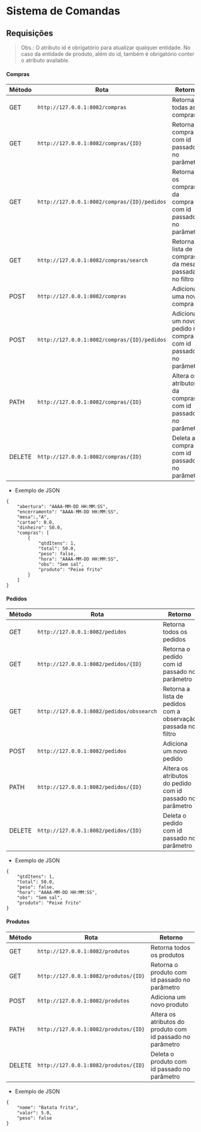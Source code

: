 # Sistema de Comandas

## Requisições  
  
  
> Obs.: O atributo id é obrigatório para atualizar qualquer entidade. No caso da entidade de produto, além do id, também é obrigatório conter o atributo available.
  
  
#### Compras
  
  
| Método | Rota | Retorno |
| --- | --- | --- |
| GET | `http://127.0.0.1:8082/compras` | Retorna todas as compras |
| GET | `http://127.0.0.1:8082/compras/{ID}` | Retorna a compra com id passado no parâmetro |
| GET | `http://127.0.0.1:8082/compras/{ID}/pedidos` | Retorna os compras da compra com id passado no parâmetro |
| GET | `http://127.0.0.1:8082/compras/search` | Retorna a lista de compras da mesa passada no filtro |
| POST  | `http://127.0.0.1:8082/compras`  | Adiciona uma nova compra |
| POST  | `http://127.0.0.1:8082/compras/{ID}/pedidos`  | Adiciona um novo pedido na compra com id passado no parâmetro |
| PATH  | `http://127.0.0.1:8082/compras/{ID}`  | Altera os atributos da compras com id passado no parâmetro  |
| DELETE  | `http://127.0.0.1:8082/compras/{ID}`  | Deleta a compra com id passado no parâmetro |
    
- Exemplo de JSON

```
{
	"abertura": "AAAA-MM-DD HH:MM:SS",
	"encerramento": "AAAA-MM-DD HH:MM:SS",
	"mesa":,"A",
	"cartao": 0.0,
	"dinheiro": 50.0,
	"compras": [
		{
	 		"qtdItens": 1,
	 		"total": 50.0,
	 		"peso": false,
	 		"hora": "AAAA-MM-DD HH:MM:SS",
			"obs": "Sem sal",
	 		"produto": "Peixe frito"
		}
	]
}

```

#### Pedidos
  
  
| Método | Rota | Retorno |
| --- | --- | --- |
| GET | `http://127.0.0.1:8082/pedidos` | Retorna todos os pedidos |
| GET | `http://127.0.0.1:8082/pedidos/{ID}` | Retorna o pedido com id passado no parâmetro |
| GET | `http://127.0.0.1:8082/pedidos/obssearch` | Retorna a lista de pedidos com a observação passada no filtro |
| POST  | `http://127.0.0.1:8082/pedidos`  | Adiciona um novo pedido |
| PATH  | `http://127.0.0.1:8082/pedidos/{ID}`  | Altera os atributos do pedido com id passado no parâmetro |
| DELETE  | `http://127.0.0.1:8082/pedidos/{ID}`  | Deleta o pedido com id passado no parâmetro |
  
- Exemplo de JSON

```
{
	"qtdItens": 1,
	"total": 50.0,
 	"peso": false,
	"hora": "AAAA-MM-DD HH:MM:SS",
	"obs": "Sem sal",
	"produto": "Peixe frito"
}
```
#### Produtos
  
| Método | Rota | Retorno |
| --- | --- | --- |
| GET | `http://127.0.0.1:8082/produtos` | Retorna todos os produtos |
| GET | `http://127.0.0.1:8082/produtos/{ID}` | Retorna o produto com id passado no parâmetro |
| POST  | `http://127.0.0.1:8082/produtos`  | Adiciona um novo produto |
| PATH  | `http://127.0.0.1:8082/produtos/{ID}`  | Altera os atributos do produto com id passado no parâmetro |
| DELETE  | `http://127.0.0.1:8082/produtos/{ID}`  | Deleta o produto com id passado no parâmetro |
  
- Exemplo de JSON

```
{
	"nome": "Batata frita",
	"valor": 5.0,
 	"peso": false
}
```